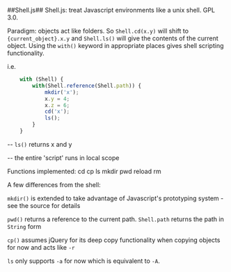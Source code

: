 ##Shell.js##
Shell.js: treat Javascript environments like a unix shell. GPL 3.0.

Paradigm: objects act like folders. So `Shell.cd(x.y)` will shift to `{current_object}.x.y` and `Shell.ls()` will give the contents of the current object. Using the `with()` keyword in appropriate places gives shell scripting functionality.

i.e.
```javascript
    with (Shell) {
        with(Shell.reference(Shell.path)) {
            mkdir('x');
            x.y = 4;
            x.z = 6;
            cd('x');
            ls();
        }
    }
```

-- `ls()` returns x and y

-- the entire 'script' runs in local scope

Functions implemented:
cd  cp  ls  mkdir   pwd reload  rm

A few differences from the shell:

`mkdir()` is extended to take advantage of Javascript's prototyping system - see the source for details

`pwd()` returns a reference to the current path. `Shell.path` returns the path in `String` form

`cp()` assumes jQuery for its deep copy functionality when copying objects for now and acts like `-r`

`ls` only supports `-a` for now which is equivalent to `-A`.
